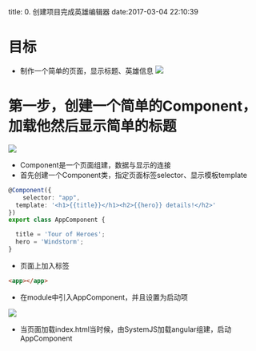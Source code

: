 title: 0. 创建项目完成英雄编辑器
date:2017-03-04 22:10:39

# 目标

- 制作一个简单的页面，显示标题、英雄信息
![](./_image/2017-03-04-22-33-15.jpg)
# 第一步，创建一个简单的Component，加载他然后显示简单的标题
![](./_image/2017-03-04-22-41-59.jpg)
- Component是一个页面组建，数据与显示的连接
- 首先创建一个Component类，指定页面标签selector、显示模板template

```typescript
@Component({
	selector: "app",
  template: '<h1>{{title}}</h1><h2>{{hero}} details!</h2>'
})
export class AppComponent {

  title = 'Tour of Heroes';
  hero = 'Windstorm';
}
```
- 页面上加入<app>标签
```html
<app></app>
```

- 在module中引入AppComponent，并且设置为启动项

![](./_image/2017-03-04-22-51-52.jpg)
- 当页面加载index.html当时候，由SystemJS加载angular组建，启动AppComponent
